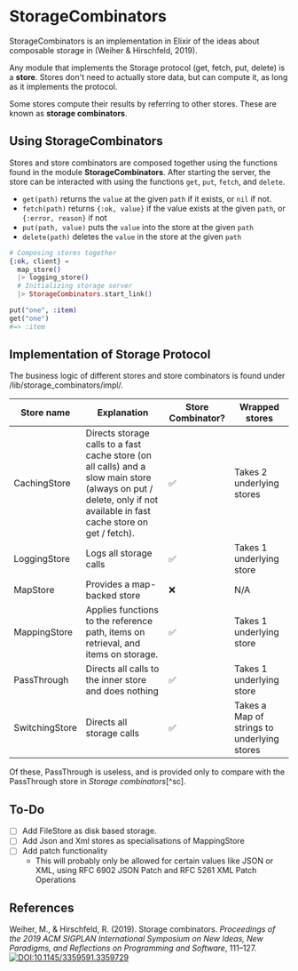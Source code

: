 # StorageCombinators

StorageCombinators is an implementation in Elixir of the ideas about composable storage in (Weiher & Hirschfeld, 2019).

Any module that implements the Storage protocol (get, fetch, put, delete) is a **store**. Stores don't need to actually store data, but can compute it, as long as it implements the protocol.

Some stores compute their results by referring to other stores. These are known as **storage combinators**.

## Using StorageCombinators

Stores and store combinators are composed together using the functions found 
in the module **StorageCombinators**. After starting the server, the store can
be interacted with using the functions `get`, `put`, `fetch`, and `delete`.

- `get(path)` returns the `value` at the given `path` if it exists, or `nil` if
  not.
- `fetch(path)` returns `{:ok, value}` if the value exists at the given `path`,
  or `{:error, reason}` if not
- `put(path, value)` puts the `value` into the store at the given `path`
- `delete(path)` deletes the `value` in the store at the given `path`

```elixir
# Composing stores together
{:ok, client} = 
  map_store()
  |> logging_store()
  # Initializing storage server
  |> StorageCombinators.start_link()

put("one", :item)
get("one")
#=> :item
```

## Implementation of Storage Protocol

The business logic of different stores and store combinators is found under /lib/storage_combinators/impl/. 

| Store name | Explanation | Store Combinator? | Wrapped stores |
| --- | --- | --- | --- |
| CachingStore | Directs storage calls to a fast cache store (on all calls) and a slow main store (always on put / delete, only if not available in fast cache store on get / fetch). | ✅ | Takes 2 underlying stores |
| LoggingStore | Logs all storage calls | ✅ | Takes 1 underlying store  |
| MapStore | Provides a map-backed store | ❌ | N/A |
| MappingStore | Applies functions to the reference path, items on retrieval, and items on storage. | ✅ | Takes 1 underlying store | 
| PassThrough | Directs all calls to the inner store and does nothing | ✅ | Takes 1 underlying store |
| SwitchingStore | Directs all storage calls | ✅ | Takes a Map of strings to underlying stores |

Of these, PassThrough is useless, and is provided only to compare with the PassThrough store in *Storage combinators*[^sc].

## To-Do

- [ ] Add FileStore as disk based storage.
- [ ] Add Json and Xml stores as specialisations of MappingStore
- [ ] Add patch functionality
  - This will probably only be allowed for certain values like JSON or XML, using RFC 6902 JSON Patch and RFC 5261 XML Patch Operations 

## References

Weiher, M., & Hirschfeld, R. (2019). Storage combinators. *Proceedings of the 2019 ACM SIGPLAN International Symposium on New Ideas, New Paradigms, and Reflections on Programming and Software*, 111–127. [![DOI:10.1145/3359591.3359729](https://zenodo.org/badge/DOI/10.1145/3359591.3359729.svg)](https://doi.org/10.1145/3359591.3359729)
